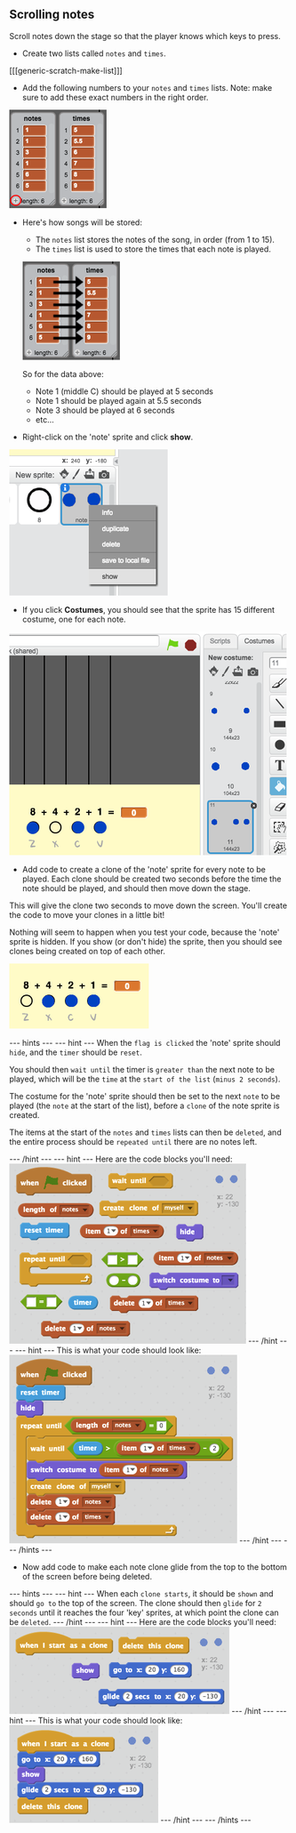 ## Scrolling notes

Scroll notes down the stage so that the player knows which keys to press.

+ Create two lists called `notes` and `times`.

[[[generic-scratch-make-list]]]

+ Add the following numbers to your `notes` and `times` lists. Note: make sure to add these exact numbers in the right order.

![Add notes and times to lists](images/lists-add.png)

+ Here's how songs will be stored:

    + The `notes` list stores the notes of the song, in order (from 1 to 15).
    + The `times` list is used to store the times that each note is played.

    ![Explaining lists](images/lists-explain.png)

    So for the data above:

    + Note 1 (middle C) should be played at 5 seconds
    + Note 1 should be played again at 5.5 seconds
    + Note 3 should be played at 6 seconds
    + etc...

+ Right-click on the 'note' sprite and click **show**.

![Show the bar sprite](images/note-show.png)

+ If you click **Costumes**, you should see that the sprite has 15 different costume, one for each note.

![Bar sprite costumes](images/note-costumes.png)

+ Add code to create a clone of the 'note' sprite for every note to be played. Each clone should be created two seconds before the time the note should be played, and should then move down the stage.

This will give the clone two seconds to move down the screen. You'll create the code to move your clones in a little bit!

Nothing will seem to happen when you test your code, because the 'note' sprite is hidden. If you show (or don't hide) the sprite, then you should see clones being created on top of each other.

![Testing clones](images/clones-test.png)

--- hints ---
--- hint ---
When the `flag is clicked` the 'note' sprite should `hide`, and the `timer` should be `reset`.

You should then `wait until` the timer is `greater than` the next note to be played, which will be the `time` at the `start of the list` (`minus 2 seconds`).

The costume for the 'note' sprite should then be set to the next `note` to be played (the `note` at the start of the list), before a `clone` of the note sprite is created.

The items at the start of the `notes` and `times` lists can then be `deleted`, and the entire process should be `repeated until` there are no notes left.

--- /hint ---
--- hint ---
Here are the code blocks you'll need:
![screenshot](images/note-create-blocks.png)
--- /hint ---
--- hint ---
This is what your code should look like:
![screenshot](images/note-create-code.png)
--- /hint ---
--- /hints ---

+ Now add code to make each note clone glide from the top to the bottom of the screen before being deleted.

--- hints ---
--- hint ---
When each `clone starts`, it should be `shown` and should `go to` the top of the screen. The clone should then `glide` for `2 seconds` until it reaches the four 'key' sprites, at which point the clone can be `deleted`.
--- /hint ---
--- hint ---
Here are the code blocks you'll need:
![screenshot](images/note-clone-blocks.png)
--- /hint ---
--- hint ---
This is what your code should look like:
![screenshot](images/note-clone-code.png)
--- /hint ---
--- /hints ---
